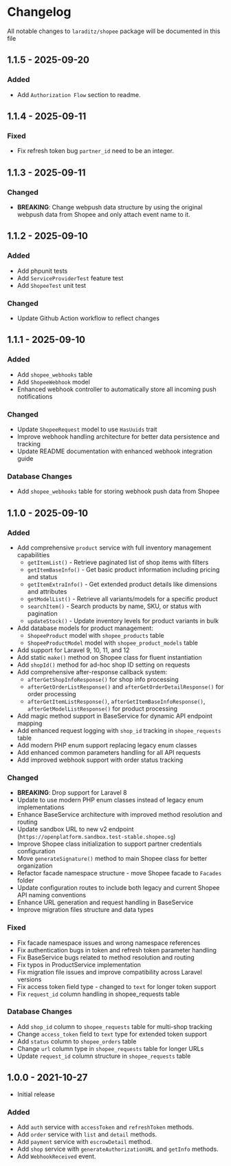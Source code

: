 # Changelog

All notable changes to `laraditz/shopee` package will be documented in this file

## 1.1.5 - 2025-09-20

### Added

- Add `Authorization Flow` section to readme.

## 1.1.4 - 2025-09-11

### Fixed

- Fix refresh token bug `partner_id` need to be an integer.

## 1.1.3 - 2025-09-11

### Changed

- **BREAKING**: Change webpush data structure by using the original webpush data from Shopee and only attach event name to it.

## 1.1.2 - 2025-09-10

### Added

- Add phpunit tests
- Add `ServiceProviderTest` feature test
- Add `ShopeeTest` unit test

### Changed

- Update Github Action workflow to reflect changes

## 1.1.1 - 2025-09-10

### Added

- Add `shopee_webhooks` table
- Add `ShopeeWebhook` model
- Enhanced webhook controller to automatically store all incoming push notifications

### Changed

- Update `ShopeeRequest` model to use `HasUuids` trait
- Improve webhook handling architecture for better data persistence and tracking
- Update README documentation with enhanced webhook integration guide

### Database Changes

- Add `shopee_webhooks` table for storing webhook push data from Shopee

## 1.1.0 - 2025-09-10

### Added

- Add comprehensive `product` service with full inventory management capabilities
  - `getItemList()` - Retrieve paginated list of shop items with filters
  - `getItemBaseInfo()` - Get basic product information including pricing and status
  - `getItemExtraInfo()` - Get extended product details like dimensions and attributes
  - `getModelList()` - Retrieve all variants/models for a specific product
  - `searchItem()` - Search products by name, SKU, or status with pagination
  - `updateStock()` - Update inventory levels for product variants in bulk
- Add database models for product management:
  - `ShopeeProduct` model with `shopee_products` table
  - `ShopeeProductModel` model with `shopee_product_models` table
- Add support for Laravel 9, 10, 11, and 12
- Add static `make()` method on Shopee class for fluent instantiation
- Add `shopId()` method for ad-hoc shop ID setting on requests
- Add comprehensive after-response callback system:
  - `afterGetShopInfoResponse()` for shop info processing
  - `afterGetOrderListResponse()` and `afterGetOrderDetailResponse()` for order processing
  - `afterGetItemListResponse()`, `afterGetItemBaseInfoResponse()`, `afterGetModelListResponse()` for product processing
- Add magic method support in BaseService for dynamic API endpoint mapping
- Add enhanced request logging with `shop_id` tracking in `shopee_requests` table
- Add modern PHP enum support replacing legacy enum classes
- Add enhanced common parameters handling for all API requests
- Add improved webhook support with order status tracking

### Changed

- **BREAKING**: Drop support for Laravel 8
- Update to use modern PHP enum classes instead of legacy enum implementations
- Enhance BaseService architecture with improved method resolution and routing
- Update sandbox URL to new v2 endpoint (`https://openplatform.sandbox.test-stable.shopee.sg`)
- Improve Shopee class initialization to support partner credentials configuration
- Move `generateSignature()` method to main Shopee class for better organization
- Refactor facade namespace structure - move Shopee facade to `Facades` folder
- Update configuration routes to include both legacy and current Shopee API naming conventions
- Enhance URL generation and request handling in BaseService
- Improve migration files structure and data types

### Fixed

- Fix facade namespace issues and wrong namespace references
- Fix authentication bugs in token and refresh token parameter handling
- Fix BaseService bugs related to method resolution and routing
- Fix typos in ProductService implementation
- Fix migration file issues and improve compatibility across Laravel versions
- Fix access token field type - changed to `text` for longer token support
- Fix `request_id` column handling in shopee_requests table

### Database Changes

- Add `shop_id` column to `shopee_requests` table for multi-shop tracking
- Change `access_token` field to `text` type for extended token support
- Add `status` column to `shopee_orders` table
- Change `url` column type in `shopee_requests` table for longer URLs
- Update `request_id` column structure in `shopee_requests` table

## 1.0.0 - 2021-10-27

- Initial release

### Added

- Add `auth` service with `accessToken` and `refreshToken` methods.
- Add `order` service with `list` and `detail` methods.
- Add `payment` service with `escrowDetail` method.
- Add `shop` service with `generateAuthorizationURL` and `getInfo` methods.
- Add `WebhookReceived` event.

